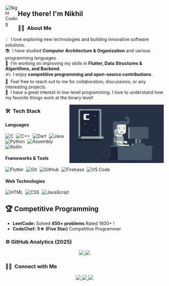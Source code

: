 
<img alt="Night Coding" src="./assets/Hand%20Wave.gif" width='40' align="left"/><h2>Hey there! I'm Nikhil</h2>

### 👨‍💻 &nbsp;About Me

💡 &nbsp;I love exploring new technologies and building innovative software solutions.\
📚 &nbsp;I have studied **Computer Architecture & Organization** and various programming languages.\
🌱 &nbsp;I'm working on improving my skills in **Flutter, Data Structures & Algorithms, and Backend**.\
✍️ &nbsp;I enjoy **competitive programming and open-source contributions**.\
💬 &nbsp;Feel free to reach out to me for collaboration, discussions, or any interesting projects.\
📝 &nbsp;I have a great interest in low-level programming. I love to understand how my favorite things work at the binary level!

<img alt="Night Coding" src="https://raw.githubusercontent.com/AVS1508/AVS1508/master/assets/Night-Coding.gif" align="right"/>

### 🛠️ &nbsp;Tech Stack


#### **Languages**

![C](https://img.shields.io/badge/-C-05122A?style=flat&logo=C&logoColor=A8B9CC)&nbsp;
![C++](https://img.shields.io/badge/-C++-05122A?style=flat&logo=C%2B%2B&logoColor=00599C)&nbsp;
![Dart](https://img.shields.io/badge/-Dart-05122A?style=flat&logo=dart&logoColor=0175C2)&nbsp;
![Java](https://img.shields.io/badge/-Java-05122A?style=flat&logo=Java&logoColor=FFA518)&nbsp;
![Python](https://img.shields.io/badge/-Python-05122A?style=flat&logo=python)&nbsp;
![Assembly](https://img.shields.io/badge/-Assembly-05122A?style=flat&logo=assembly&logoColor=white)&nbsp;
![Kotlin](https://img.shields.io/badge/-Kotlin-05122A?style=flat&logo=kotlin&logoColor=white)&nbsp;

#### **Frameworks & Tools**
![Flutter](https://img.shields.io/badge/-Flutter-05122A?style=flat&logo=flutter&logoColor=02569B)&nbsp;
![Git](https://img.shields.io/badge/-Git-05122A?style=flat&logo=git)&nbsp;
![GitHub](https://img.shields.io/badge/-GitHub-05122A?style=flat&logo=github)&nbsp;
![Firebase](https://img.shields.io/badge/-Firebase-05122A?style=flat&logo=firebase)&nbsp;
![VS Code](https://img.shields.io/badge/-VS%20Code-05122A?style=flat&logo=visual-studio-code&logoColor=007ACC)

#### **Web Technologies**
![HTML](https://img.shields.io/badge/-HTML-05122A?style=flat&logo=HTML5)&nbsp;
![CSS](https://img.shields.io/badge/-CSS-05122A?style=flat&logo=CSS3&logoColor=1572B6)&nbsp;
![JavaScript](https://img.shields.io/badge/-JavaScript-05122A?style=flat&logo=javascript)&nbsp;
## 🏆 Competitive Programming  

- **LeetCode:** Solved **450+ problems** Rated 1600+ !  
- **CodeChef:** **5★ (Five Star)** Competitive Programmer  


### ⚙️ GitHub Analytics (2025)

<p align="center">
  <a href="https://github.com/badnikhil">
    <!-- Show 2025 stats with a custom query -->
    <img height="180em" src="https://github-readme-stats.vercel.app/api?username=badnikhil&show_icons=true&theme=algolia&count_private=true&custom_title=2025+GitHub+Analytics"/>
    <img height="180em" src="https://github-readme-stats.vercel.app/api/top-langs/?username=badnikhil&layout=compact&langs_count=8&theme=algolia"/>
  </a>
</p>


### 🤝🏻 &nbsp;Connect with Me
<p align="center"> <a href="mailto:nikhilljatt@gmail.com" target="_blank"> <img src="https://img.shields.io/badge/Gmail-D14836?style=for-the-badge&logo=gmail&logoColor=white" height="40"/> </a> <a href="https://github.com/badnikhil" target="_blank"> <img src="https://img.shields.io/badge/GitHub-181717?style=for-the-badge&logo=github&logoColor=white" height="40"/> </a> <a href="https://www.instagram.com/bad.nikhill" target="_blank"> <img src="https://img.shields.io/badge/Instagram-E4405F?style=for-the-badge&logo=instagram&logoColor=white" height="40"/> </a> </p>
